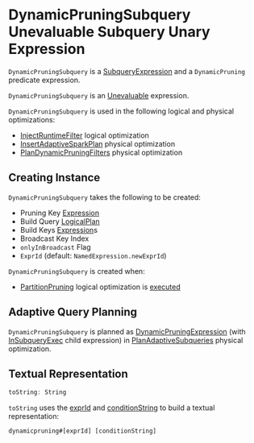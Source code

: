 # DynamicPruningSubquery Unevaluable Subquery Unary Expression

`DynamicPruningSubquery` is a [SubqueryExpression](SubqueryExpression.md) and a `DynamicPruning` predicate expression.

`DynamicPruningSubquery` is an [Unevaluable](Unevaluable.md) expression.

`DynamicPruningSubquery` is used in the following logical and physical optimizations:

* [InjectRuntimeFilter](../logical-optimizations/InjectRuntimeFilter.md#hasDynamicPruningSubquery) logical optimization
* [InsertAdaptiveSparkPlan](../physical-optimizations/InsertAdaptiveSparkPlan.md#buildSubqueryMap) physical optimization
* [PlanDynamicPruningFilters](../physical-optimizations/PlanDynamicPruningFilters.md#buildSubqueryMap) physical optimization

## Creating Instance

`DynamicPruningSubquery` takes the following to be created:

* <span id="pruningKey"> Pruning Key [Expression](Expression.md)
* <span id="buildQuery"> Build Query [LogicalPlan](../logical-operators/LogicalPlan.md)
* <span id="buildKeys"> Build Keys [Expression](Expression.md)s
* <span id="broadcastKeyIndex"> Broadcast Key Index
* <span id="onlyInBroadcast"> `onlyInBroadcast` Flag
* <span id="exprId"> `ExprId` (default: `NamedExpression.newExprId`)

`DynamicPruningSubquery` is created when:

* [PartitionPruning](../logical-optimizations/PartitionPruning.md) logical optimization is [executed](../logical-optimizations/PartitionPruning.md#insertPredicate)

## Adaptive Query Planning

`DynamicPruningSubquery` is planned as [DynamicPruningExpression](DynamicPruningExpression.md) (with [InSubqueryExec](InSubqueryExec.md) child expression) in [PlanAdaptiveSubqueries](../physical-optimizations/PlanAdaptiveSubqueries.md) physical optimization.

## <span id="toString"> Textual Representation

```scala
toString: String
```

`toString` uses the [exprId](#exprId) and [conditionString](PlanExpression.md#conditionString) to build a textual representation:

```text
dynamicpruning#[exprId] [conditionString]
```
